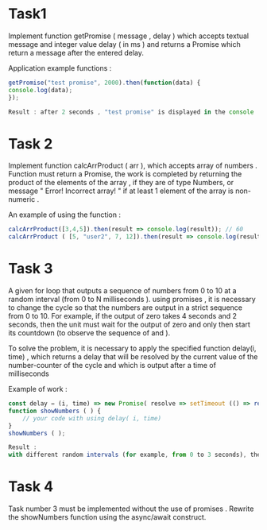 # Task1
Implement function getPromise ( message , delay ) which accepts textual message and integer value delay ( in ms ) and returns a Promise which return a message after the entered delay.

Application example functions :
```javascript
getPromise("test promise", 2000).then(function(data) {
console.log(data);
});
```

```javascript
Result : after 2 seconds , "test promise" is displayed in the console
```

# Task 2
Implement function calcArrProduct ( arr ), which accepts array of numbers . Function must return a Promise, the work is completed by returning the product of the elements of the array , if they are of type Numbers, or message " Error! Incorrect array! " if at least 1 element of the array is non-numeric .

An example of using the function :
```javascript
calcArrProduct([3,4,5]).then(result => console.log(result)); // 60
calcArrProduct ( [5, "user2", 7, 12]).then(result => console.log(result)); // "Error! Incorrect array!"
```

# Task 3
A given for loop that outputs a sequence of numbers from 0 to 10 at a random interval (from 0 to N milliseconds ). using promises , it is necessary to change the cycle so that the numbers are output in a strict sequence from 0 to 10. For example, if the output of zero takes 4 seconds and 2 seconds, then the unit must wait for the output of zero and only then start its countdown (to observe the sequence of and ).

To solve the problem, it is necessary to apply the specified function delay(i, time) , which returns a delay that will be resolved by the current value of the number-counter of the cycle and which is output after a time of milliseconds

Example of work :
```javascript
const delay = (i, time) => new Promise( resolve => setTimeout (() => resolve(i), time));
function showNumbers ( ) {
    // your code with using delay( i, time)
}
showNumbers ( );
```

```javascript
Result :
with different random intervals (for example, from 0 to 3 seconds), the numbers 0,1,2,3,4,5,6,7,8,9 are sequentially output to the console
```

# Task 4
Task number 3 must be implemented without the use of promises . Rewrite the showNumbers function using the async/await construct.